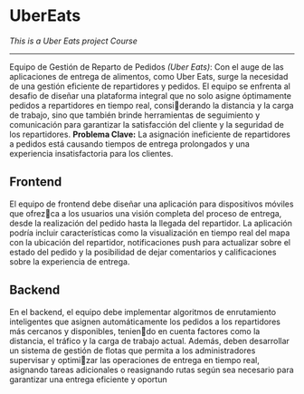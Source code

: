 # UberEats
_This is a Uber Eats project Course_
___________________________________
Equipo de Gestión de Reparto de Pedidos *(Uber Eats)*:
Con el auge de las aplicaciones de entrega de alimentos, como Uber Eats, surge la necesidad de 
una gestión eficiente de repartidores y pedidos. El equipo se enfrenta al desafio de diseñar una 
plataforma integral que no solo asigne óptimamente pedidos a repartidores en tiempo real, considerando la distancia y la carga de trabajo, sino que también brinde herramientas de seguimiento 
y comunicación para garantizar la satisfacción del cliente y la seguridad de los repartidores.
**Problema Clave:** La asignación ineficiente de repartidores a pedidos está causando tiempos de 
entrega prolongados y una experiencia insatisfactoria para los clientes.

## Frontend
El equipo de frontend debe diseñar una aplicación para dispositivos móviles que ofrezca a los usuarios una visión completa del proceso de entrega, desde la realización del pedido hasta 
la llegada del repartidor. La aplicación podría incluir características como la visualización en 
tiempo real del mapa con la ubicación del repartidor, notificaciones push para actualizar sobre el 
estado del pedido y la posibilidad de dejar comentarios y calificaciones sobre la experiencia de 
entrega.
## Backend
En el backend, el equipo debe implementar algoritmos de enrutamiento inteligentes 
que asignen automáticamente los pedidos a los repartidores más cercanos y disponibles, teniendo en cuenta factores como la distancia, el tráfico y la carga de trabajo actual. Además, deben 
desarrollar un sistema de gestión de flotas que permita a los administradores supervisar y optimizar las operaciones de entrega en tiempo real, asignando tareas adicionales o reasignando rutas 
según sea necesario para garantizar una entrega eficiente y oportun
